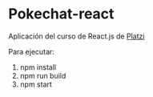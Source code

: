 # Pokechat-react

Aplicación del curso de React.js de [Platzi](https://platzi.com)

Para ejecutar:

1. npm install
2. npm run build
3. npm start